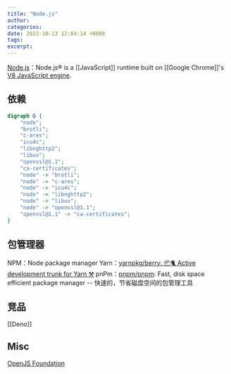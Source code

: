 ```yaml
---
title: "Node.js"
author:
categories:
date: 2022-10-13 12:04:14 +0800
tags:
excerpt:
---
```



[Node.js](https://nodejs.org/en/)：Node.js® is a [[JavaScript]] runtime built on [[Google Chrome]]'s [V8 JavaScript engine](https://v8.dev/).

## 依赖

```dot
digraph G {
    "node";
    "brotli";
    "c-ares";
    "icu4c";
    "libnghttp2";
    "libuv";
    "openssl@1.1";
    "ca-certificates";
    "node" -> "brotli";
    "node" -> "c-ares";
    "node" -> "icu4c";
    "node" -> "libnghttp2";
    "node" -> "libuv";
    "node" -> "openssl@1.1";
    "openssl@1.1" -> "ca-certificates";
}
```


## 包管理器


NPM：Node package manager
Yarn：[yarnpkg/berry: 📦🐈 Active development trunk for Yarn ⚒](https://github.com/yarnpkg/berry)
pnPm：[pnpm/pnpm](https://github.com/pnpm/pnpm): Fast, disk space efficient package manager -- 快速的，节省磁盘空间的包管理工具



## 竞品

[[Deno]]


## Misc


[OpenJS Foundation](https://openjsf.org/)

